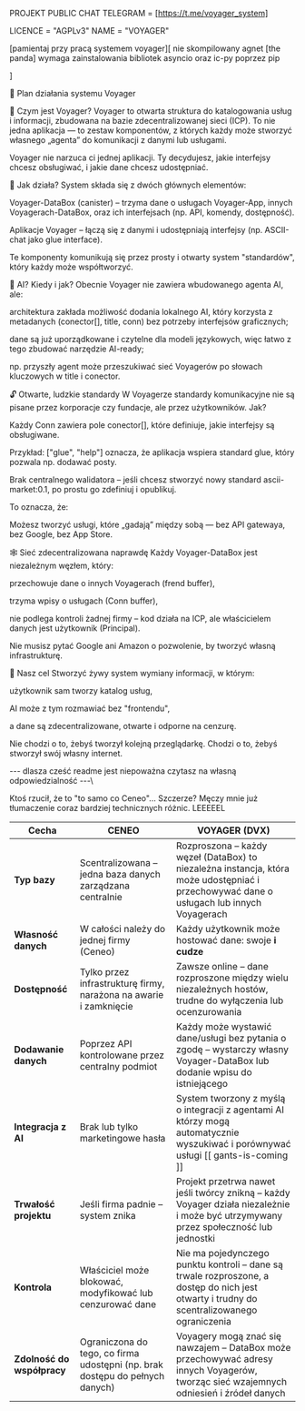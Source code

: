 PROJEKT PUBLIC CHAT
TELEGRAM = [https://t.me/voyager_system]

LICENCE = "AGPLv3"
NAME = "VOYAGER"

[pamientaj przy pracą systemem voyager][
nie skompilowany agnet [the panda] 
wymaga zainstalowania bibliotek asyncio oraz ic-py poprzez pip

]

🧭 Plan działania systemu Voyager

🔹 Czym jest Voyager?
Voyager to otwarta struktura do katalogowania usług i informacji, zbudowana na bazie zdecentralizowanej sieci (ICP). To nie jedna aplikacja — to zestaw komponentów, z których każdy może stworzyć własnego „agenta” do komunikacji z danymi lub usługami.

Voyager nie narzuca ci jednej aplikacji. Ty decydujesz, jakie interfejsy chcesz obsługiwać, i jakie dane chcesz udostępniać.

🔹 Jak działa?
System składa się z dwóch głównych elementów:

Voyager-DataBox (canister) – trzyma dane o usługach Voyager-App, innych Voyagerach-DataBox, oraz ich interfejsach (np. API, komendy, dostępność).

Aplikacje Voyager – łączą się z danymi i udostępniają interfejsy (np. ASCII-chat jako glue interface).

Te komponenty komunikują się przez prosty i otwarty system "standardów", który każdy może współtworzyć.

🧠 AI? Kiedy i jak?
Obecnie Voyager nie zawiera wbudowanego agenta AI, ale:

architektura zakłada możliwość dodania lokalnego AI, który korzysta z metadanych (conector[], title, conn) bez potrzeby interfejsów graficznych;

dane są już uporządkowane i czytelne dla modeli językowych, więc łatwo z tego zbudować narzędzie AI-ready;

np. przyszły agent może przeszukiwać sieć Voyagerów po słowach kluczowych w title i conector.

🔓 Otwarte, ludzkie standardy
W Voyagerze standardy komunikacyjne nie są pisane przez korporacje czy fundacje, ale przez użytkowników. Jak?

Każdy Conn zawiera pole conector[], które definiuje, jakie interfejsy są obsługiwane.

Przykład: ["glue", "help"] oznacza, że aplikacja wspiera standard glue, który pozwala np. dodawać posty.

Brak centralnego walidatora – jeśli chcesz stworzyć nowy standard ascii-market:0.1, po prostu go zdefiniuj i opublikuj.

To oznacza, że:

Możesz tworzyć usługi, które „gadają” między sobą — bez API gatewaya, bez Google, bez App Store.

🕸 Sieć zdecentralizowana naprawdę
Każdy Voyager-DataBox jest niezależnym węzłem, który:

przechowuje dane o innych Voyagerach (frend buffer),

trzyma wpisy o usługach (Conn buffer),

nie podlega kontroli żadnej firmy – kod działa na ICP, ale właścicielem danych jest użytkownik (Principal).

Nie musisz pytać Google ani Amazon o pozwolenie, by tworzyć własną infrastrukturę.

🎯 Nasz cel
Stworzyć żywy system wymiany informacji, w którym:

użytkownik sam tworzy katalog usług,

AI może z tym rozmawiać bez "frontendu",

a dane są zdecentralizowane, otwarte i odporne na cenzurę.

Nie chodzi o to, żebyś tworzył kolejną przeglądarkę.
Chodzi o to, żebyś stworzył swój własny internet.


\--- dlasza cześć readme jest niepoważna czytasz na własną odpowiedzialność ---\

Ktoś rzucił, że to "to samo co Ceneo"...
Szczerze? Męczy mnie już tłumaczenie coraz bardziej technicznych różnic. LEEEEEL

| **Cecha**                  | **CENEO**                                                                    | **VOYAGER (DVX)**                                                                                                                          |
| -------------------------- | ---------------------------------------------------------------------------- | ------------------------------------------------------------------------------------------------------------------------------------------ |
| **Typ bazy**               | Scentralizowana – jedna baza danych zarządzana centralnie                    | Rozproszona – każdy węzeł (DataBox) to niezależna instancja, która może udostępniać i przechowywać dane o usługach lub innych Voyagerach   |
| **Własność danych**        | W całości należy do jednej firmy (Ceneo)                                     | Każdy użytkownik może hostować dane: swoje **i cudze**                                                                                     |
| **Dostępność**             | Tylko przez infrastrukturę firmy, narażona na awarie i zamknięcie            | Zawsze online – dane rozproszone między wielu niezależnych hostów, trudne do wyłączenia lub ocenzurowania                                  |
| **Dodawanie danych**       | Poprzez API kontrolowane przez centralny podmiot                             | Każdy może wystawić dane/usługi bez pytania o zgodę – wystarczy własny Voyager-DataBox lub dodanie wpisu do istniejącego                   |
| **Integracja z AI**        | Brak lub tylko marketingowe hasła                                            | System tworzony z myślą o integracji z agentami AI którzy mogą automatycznie wyszukiwać i porównywać usługi [[ gants-is-coming ]]          |
| **Trwałość projektu**      | Jeśli firma padnie – system znika                                            | Projekt przetrwa nawet jeśli twórcy znikną – każdy Voyager działa niezależnie i może być utrzymywany przez społeczność lub jednostki       |
| **Kontrola**               | Właściciel może blokować, modyfikować lub cenzurować dane                    | Nie ma pojedynczego punktu kontroli – dane są trwale rozproszone, a dostęp do nich jest otwarty i trudny do scentralizowanego ograniczenia |
| **Zdolność do współpracy** | Ograniczona do tego, co firma udostępni (np. brak dostępu do pełnych danych) | Voyagery mogą znać się nawzajem – DataBox może przechowywać adresy innych Voyagerów, tworząc sieć wzajemnych odniesień i źródeł danych     |


